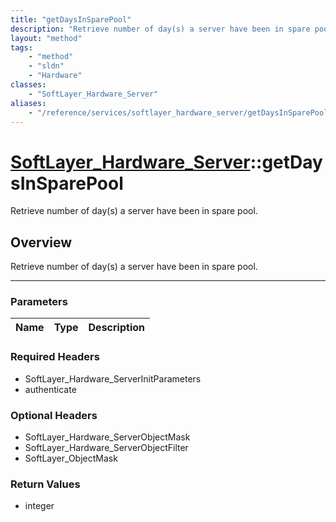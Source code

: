 ```yaml
---
title: "getDaysInSparePool"
description: "Retrieve number of day(s) a server have been in spare pool."
layout: "method"
tags:
    - "method"
    - "sldn"
    - "Hardware"
classes:
    - "SoftLayer_Hardware_Server"
aliases:
    - "/reference/services/softlayer_hardware_server/getDaysInSparePool"
---
```

# [SoftLayer_Hardware_Server](/reference/services/SoftLayer_Hardware_Server)::getDaysInSparePool


Retrieve number of day(s) a server have been in spare pool.


## Overview 
Retrieve number of day(s) a server have been in spare pool.

-----

### Parameters 
|Name | Type | Description |
| --- | --- | --- |


### Required Headers
* SoftLayer_Hardware_ServerInitParameters
* authenticate


### Optional Headers
* SoftLayer_Hardware_ServerObjectMask
* SoftLayer_Hardware_ServerObjectFilter
* SoftLayer_ObjectMask

### Return Values
* integer




